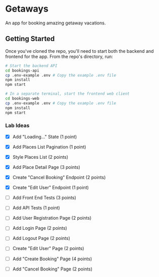 # Getaways
An app for booking amazing getaway vacations.

## Getting Started

Once you've cloned the repo, you'll need to start both the backend and frontend for the app. From the repo's directory, run:

```bash
# Start the backend API
cd bookings-api
cp .env-example .env # Copy the example .env file
npm install
npm start

# In a separate terminal, start the frontend web client
cd bookings-web
cp .env-example .env # Copy the example .env file
npm install
npm start
```

### Lab Ideas
- [X] Add "Loading..." State (1 point)
- [X] Add Places List Pagination (1 point)
- [X] Style Places List (2 points)
- [X] Add Place Detail Page (3 points)
- [X] Create "Cancel Booking" Endpoint (2 points)
- [X] Create "Edit User" Endpoint (1 point)

- [ ] Add Front End Tests (3 points)
- [ ] Add API Tests (1 point)

- [ ] Add User Registration Page (2 points)
- [ ] Add Login Page (2 points)
- [ ] Add Logout Page (2 points)
- [ ] Create "Edit User" Page (2 points)
- [ ] Add "Create Booking" Page (4 points)
- [ ] Add "Cancel Booking" Page (2 points)
